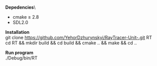 **Depedencies**\
 - cmake ≥ 2.8
 - SDL2.0

**Installation**\
  git clone https://github.com/YehorDzhurynskyi/RayTracer-Unit-.git RT\
  cd RT && mkdir build && cd build && cmake .. && make && cd ..

**Run program**\
  ./Debug/bin/RT
